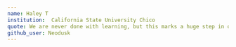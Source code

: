 ```yaml
---
name: Haley T
institution:  California State University Chico
quote: We are never done with learning, but this marks a huge step in our lives.
github_user: Neodusk
---
```

